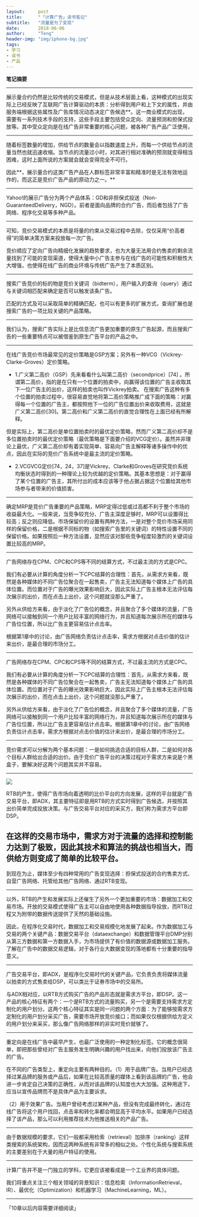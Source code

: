 ```yaml
---
layout:     post
title:      "「计算广告」读书笔记"
subtitle:   "流量是为了变现"
date:       2018-06-06
author:     "Teng"
header-img: "img/iphone-bg.jpg"
tags:
- 学习
- 读书
- 产品
---
```


**笔记摘要**

--------

展示量合约仍然是比较传统的交易模式，但是从技术层面上看，这种模式的出现实际上已经反映了互联网广告计算驱动的本质：分析得到用户和上下文的属性，并由服务端根据这些属性及广告库情况动态决定广告候选**。这一商业模式的出现，需要有一系列技术手段的支持，这些手段主要包括受众定向、流量预测和担保式投放等。其中受众定向是在线广告非常重要的核心问题，被各种广告产品广泛使用，

--------

随着标签数量的增加，供给节点的数量会以指数速度上升，而每一个供给节点的流量当然也就迅速收缩。当节点的流量过小时，对其进行相对准确的预测就变得相当困难，这时上面所说的方案就会就会变得完全不可行。

因此**，展示量合约这类广告产品在人群标签非常丰富和精准时是无法有效地运作的，而这正是竞价广告产品的原动力之一。**

--------

Yahoo!的展示广告分为两个产品体系：GD和非担保式投送（Non-GuaranteedDelivery，NGD）。前者是面向品牌的合约广告，而后者包括了广告网络、程序化交易等多种产品。

--------

可知，竞价交易模式的本质是将量的约束从交易过程中去除，仅仅采用“价高者得”的简单决策方案来投放每一次广告。

竞价顺应了定向广告向精细化发展的趋势要求，也为大量无法用合约售卖的剩余流量找到了可能的变现渠道，使得大量中小广告主参与在线广告的可能性和积极性大大增强，也使得在线广告的商业环境与传统广告产生了本质区别。

--------

搜索广告竞价的标的物是竞价关键词（bidterm），用户输入的查询（query）通过与关键词相匹配来确定是否可以触发该条广告。

匹配的方式及可以采取简单的精确匹配，也可以有更多的扩展方式，查询扩展也是搜索广告的一项比较关键的产品策略。

--------

我们认为，搜索广告实际上是比信息流广告更加重要的原生广告起源，而且搜索广告的一些重要特点可以被借鉴到原生广告平台的产品之中。

--------

在线广告竞价市场最常见的定价策略是GSP方案；另外有一种VCG（Vickrey-Clarke-Groves）定价策略。

- 1.广义第二高价（GSP）先来看看什么叫第二高价（secondprice）[74]
。所谓第二高价，指的是在只有一个位置的拍卖中，向赢得该位置的广告主收取其下一位广告主的出价，这样的拍卖也叫作Vickrey拍卖。
在搜索广告这种有多个位置的拍卖过程中，很容易直觉地将第二高价策略推广成下面的策略：对赢得每一个位置的广告主，都按照他下一位的广告位置出价来收取费用，这就是广义第二高价[30]。第二高价和广义第二高价的直觉合理性在上面已经有所解释。

但是实际上，第二高价是单位置拍卖时的最优定价策略，然而广义第二高价却不是多位置拍卖时的最优定价策略（最优策略是下面要介绍的VCG定价）。虽然并非理论上最优，广义第二高价却有着实现简单、容易向广告主解释等诸多操作中的优点，因此在实际的竞价广告系统中是最主流的定价策略。
- 2.VCGVCG定价[74，24，37]是Vickrey、Clarke和Groves在研究竞价系统均衡状态时得到的一种理论上较为优越的定价策略。其基本思想是：对于赢得了某个位置的广告主，其所付出的成本应该等于他占据占据这个位置给其他市场参与者带来的价值损害。

--------

确定MRP是竞价广告重要的产品策略，MRP定得过低或过高都不利于整个市场的收益最大化。一般来说，当竞争较充分、广告主深度足够时，MRP可以设置得比较高；反之则应降低。市场保留价的设置有两种方法，一是对整个竞价市场采用同样的保留价格，二是根据不同标的物（如搜索广告里的关键词）的特性设置不同的保留价格。如果按照后一种方法设置，显然应该对那些竞争程度较激烈的关键词设置比较高的MRP。

--------

广告网络存在CPM、CPC和CPS等不同的结算方式，不过最主流的方式是CPC。

我们有必要从计算的角度分析一下CPC结算的合理性：首先，从需求方来看，既然是各种媒体的不同广告位聚合在一起售卖，广告主无法知道每个媒体上广告的具体位置。而位置对于广告的曝光效果影响巨大，因此实际上广告主根本无法评估每次展示的出价，而在点击上出价，这个问题就没那么严重了。

另外从供给方来看，由于淡化了广告位的概念，并且聚合了多个媒体的流量，广告网络可以接触到同一个用户比较丰富的网络行为，并且知道每次展示所在的媒体与广告位位置，所以比广告主更容易估计点击率。

根据第1章中的讨论，由广告网络负责估计点击率，需求方根据对点击价值的估计来出价，是最合理的市场分工。

--------

广告网络存在CPM、CPC和CPS等不同的结算方式，不过最主流的方式是CPC。

我们有必要从计算的角度分析一下CPC结算的合理性：首先，从需求方来看，既然是各种媒体的不同广告位聚合在一起售卖，广告主无法知道每个媒体上广告的具体位置。而位置对于广告的曝光效果影响巨大，因此实际上广告主根本无法评估每次展示的出价，而在点击上出价，这个问题就没那么严重了。

另外从供给方来看，由于淡化了广告位的概念，并且聚合了多个媒体的流量，广告网络可以接触到同一个用户比较丰富的网络行为，并且知道每次展示所在的媒体与广告位位置，所以比广告主更容易估计点击率。根据第1章中的讨论，由广告网络负责估计点击率，需求方根据对点击价值的估计来出价，是最合理的市场分工。

--------

竞价需求可以分解为两个基本问题：一是如何挑选合适的目标人群，二是如何对各个目标人群给出合适的出价。由于竞价广告平台的决策过程对于需求方来说是个黑盒子，要解决好这两个问题其实并不容易。

--------

![](http://images.tengblog.cn/18-6-6/81134497.jpg)

RTB的产生，使得广告市场向着透明的比价平台的方向发展，这样的平台就是广告交易平台，即ADX，其主要特征即是用RTB的方式实时得到广告候选，并按照其出价简单完成投放决策。与广告交易平台对应的采买方，我们称为需求方平台即DSP。

在这样的交易市场中，需求方对于流量的选择和控制能力达到了极致，因此其技术和算法的挑战也相当大，而供给方则变成了简单的比较平台。
--------
到现在为止，媒体至少有四种常用的广告变现选择：担保式投送的合约售卖方式、自营广告网络、托管给其他广告网络、通过RTB变现。

--------

以外，RTB的产生和发展实际上还催生了另外一个更加重要的市场：数据加工和交易市场。开放的交易模式使得广告主可以自由地使用各种数据指导投放，而RTB过程又为附带的数据传送提供了天然的基础设施。

因此，在程序化交易时代，数据加工和交易规模化地发展了起来。作为数据加工与交易的两个关键产品：数据交易平台（dataexchange）和数据管理平台DMP分别从第三方数据和第一方数据入手，为市场提供了有价值的数据源或数据加工服务。了解在广告中的数据交易逻辑，对于各行业大数据变现的落地都有十分重要的指导意义。

--------

广告交易平台，即ADX，是程序化交易时代的关键产品，它负责负责将媒体流量以拍卖的方式售卖给DSP，可以类比于证券市场中的交易所。

与ADX相对应，以RTB方式购买广告的产品形态就是需求方平台，即DSP。这一产品的核心特征有两个：一个是RTB方式的流量购买，另一个是需要支持需求方定制化的用户划分。这两个核心特征其实是同一问题的两个方面：为了能够按需求方定制化的用户划分采买广告，需要市场开放竞价接口；而如果仅仅根据供给方定义的用户划分来采买，那么像广告网络那样的非实时竞价就够了。

--------

重定向是在线广告中最早产生，也最广泛使用的一种定制化标签。它的概念很简单，即把那些曾经对广告主服务发生明确兴趣的用户找出来，向他们投放该广告主的广告。

在不同的广告类型上，重定向主要有两种目的。（1）用于品牌广告。当用户已经选择过某品牌的服务或产品后，如果在比较高质量的媒体上看到该品牌的广告，他会进一步肯定自己决策的正确性，从而对该品牌的认知度也大大加强。这种用途下，应当以宣传品牌而不是具体产品为主要诉求。

（2）用于效果广告。当用户曾经考虑过某种产品，但没有完成最终转化，通过在线广告将这个用户找回，点击率和转化率都会明显高于平均水平。如果用户已经选择了该产品，那么可以利用推荐技术为他推送相关的产品广告。

--------

由于数据规模的要求，它们一般都采用检索（retrieval）加排序（ranking）这样类搜索的系统架构，因而这两种系统有非常多的相似之处。个性化系统与搜索系统的主要差别在于大量的用户特征的使用。

--------

计算广告并不是一门独立的学科，它更应该被看成是一个工业界的具体问题。

我们将重点关注三个相关领域的背景知识：信息检索（InformationRetrieval，IR）、最优化（Optimization）和机器学习（MachineLearning，ML）。

--------

「10章以后内容需要详细阅读」






